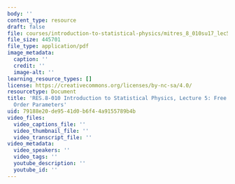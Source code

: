 ```yaml
---
body: ''
content_type: resource
draft: false
file: courses/introduction-to-statistical-physics/mitres_8_010su17_lec5.pdf
file_size: 445701
file_type: application/pdf
image_metadata:
  caption: ''
  credit: ''
  image-alt: ''
learning_resource_types: []
license: https://creativecommons.org/licenses/by-nc-sa/4.0/
resourcetype: Document
title: 'RES.8-010 Introduction to Statistical Physics, Lecture 5: Free Energy and
  Order Parameters'
uid: 79188e20-de95-41d0-b6f4-4a9155789b4b
video_files:
  video_captions_file: ''
  video_thumbnail_file: ''
  video_transcript_file: ''
video_metadata:
  video_speakers: ''
  video_tags: ''
  youtube_description: ''
  youtube_id: ''
---
```

